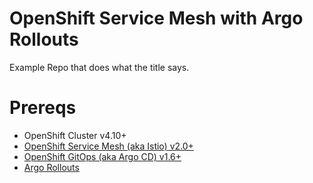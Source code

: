 # OpenShift Service Mesh with Argo Rollouts

Example Repo that does what the title says.

# Prereqs

* OpenShift Cluster v4.10+
* [OpenShift Service Mesh (aka Istio) v2.0+](https://docs.openshift.com/container-platform/latest/service_mesh/v2x/preparing-ossm-installation.html)
* [OpenShift GitOps (aka Argo CD) v1.6+](https://docs.openshift.com/container-platform/latest/cicd/gitops/installing-openshift-gitops.html)
* [Argo Rollouts](https://argoproj.github.io/argo-rollouts/installation/)
